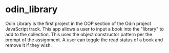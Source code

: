 # odin_library
Odin Library is the first project in the OOP section of the Odin project JavaScript track. This app allows a user to input a book into the "library" to add to the collection. This uses the object constructor pattern per the prompt of the assignment. A user can toggle the read status of a book and remove it if they wish.

